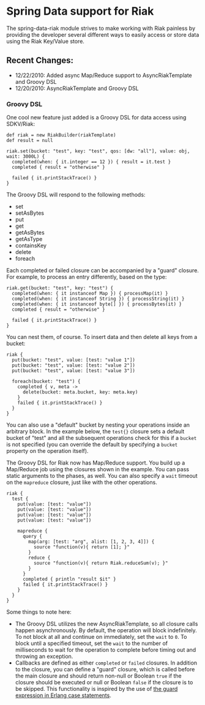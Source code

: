 # Spring Data support for Riak

The spring-data-riak module strives to make working with Riak painless by providing
the developer several different ways to easily access or store data using the Riak
Key/Value store.

## Recent Changes:

* 12/22/2010: Added async Map/Reduce support to AsyncRiakTemplate and Groovy DSL
* 12/20/2010: AsyncRiakTemplate and Groovy DSL

### Groovy DSL

One cool new feature just added is a Groovy DSL for data access using SDKV/Riak:

    def riak = new RiakBuilder(riakTemplate)
    def result = null

    riak.set(bucket: "test", key: "test", qos: [dw: "all"], value: obj, wait: 3000L) {
      completed(when: { it.integer == 12 }) { result = it.test }
      completed { result = "otherwise" }

      failed { it.printStackTrace() }
    }

The Groovy DSL will respond to the following methods:

* set
* setAsBytes
* put
* get
* getAsBytes
* getAsType
* containsKey
* delete
* foreach

Each completed or failed closure can be accompanied by a "guard" closure. For example,
to process an entry differently, based on the type:

    riak.get(bucket: "test", key: "test") {
      completed(when: { it instanceof Map }) { processMap(it) }
      completed(when: { it instanceof String }) { processString(it) }
      completed(when: { it instanceof byte[] }) { processBytes(it) }
      completed { result = "otherwise" }

      failed { it.printStackTrace() }
    }

You can nest them, of course. To insert data and then delete all keys from a bucket:

    riak {
      put(bucket: "test", value: [test: "value 1"])
      put(bucket: "test", value: [test: "value 2"])
      put(bucket: "test", value: [test: "value 3"])

      foreach(bucket: "test") {
        completed { v, meta ->
          delete(bucket: meta.bucket, key: meta.key)
        }
        failed { it.printStackTrace() }
      }
    }

You can also use a "default" bucket by nesting your operations inside an arbitrary block. In
the example below, the `test{}` closure sets a default bucket of "test" and all the
subsequent operations check for this if a `bucket` is not specified (you can override the
default by specifying a `bucket` property on the operation itself).

The Groovy DSL for Riak now has Map/Reduce support. You build up a Map/Reduce job using the
closures shown in the example. You can pass static arguments to the phases, as well. You can
also specify a `wait` timeout on the `mapreduce` closure, just like with the other operations.

    riak {
      test {
        put(value: [test: "value"])
        put(value: [test: "value"])
        put(value: [test: "value"])
        put(value: [test: "value"])

        mapreduce {
          query {
            map(arg: [test: "arg", alist: [1, 2, 3, 4]]) {
              source "function(v){ return [1]; }"
            }
            reduce {
              source "function(v){ return Riak.reduceSum(v); }"
            }
          }
          completed { println "result $it" }
          failed { it.printStackTrace() }
        }
      }
    }

Some things to note here:

* The Groovy DSL utilizes the new AsyncRiakTemplate, so all closure calls happen
  asynchronously. By default, the operation will block indefinitely. To not block at all
  and continue on immediately, set the `wait` to `0`. To block until a specified timeout,
  set the `wait` to the number of milliseconds to wait for the operation to complete before
  timing out and throwing an exception.
* Callbacks are defined as either `completed` or `failed` closures. In addition to the
  closure, you can define a "guard" closure, which is called before the main closure and
  should return non-null or Boolean `true` if the closure should be executed or null or
  Boolean `false` if the closure is to be skipped. This functionality is inspired by the
  use of [the guard expression in Erlang case statements](http://en.wikibooks.org/wiki/Erlang_Programming/guards).